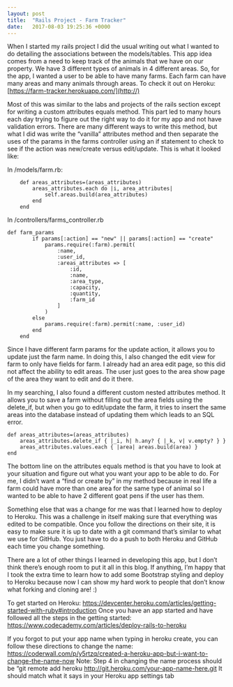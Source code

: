```yaml
---
layout: post
title:  "Rails Project - Farm Tracker"
date:   2017-08-03 19:25:36 +0000
---
```


When I started my rails project I did the usual writing out what I wanted to do detailing the associations between the models/tables. This app idea comes from a need to keep track of the animals that we have on our property. We have 3 different types of animals in 4 different areas. So, for the app, I wanted a user to be able to have many farms. Each farm can have many areas and many animals through areas. To check it out on Heroku: [https://farm-tracker.herokuapp.com/](http://)

Most of this was similar to the labs and projects of the rails section except for writing a custom attributes equals method. This part led to many hours each day trying to figure out the right way to do it for my app and not have validation errors. There are many different ways to write this method, but what I did was write the “vanilla” attributes method and then separate the uses of the params in the farms controller using an if statement to check to see if the action was new/create versus edit/update. This is what it looked like:

In /models/farm.rb:

```
	def areas_attributes=(areas_attributes)
		areas_attributes.each do |i, area_attributes|
			self.areas.build(area_attributes)
		end
	end
```

In /controllers/farms_controller.rb

```
def farm_params
		if params[:action] == "new" || params[:action] == "create"
			params.require(:farm).permit(
				:name,
				:user_id, 
				:areas_attributes => [
					:id,
					:name, 
					:area_type,
					:capacity, 
					:quantity,
					:farm_id
				]
			)
		else
			params.require(:farm).permit(:name, :user_id)
		end
	end
```

Since I have different farm params for the update action, it allows you to update just the farm name. In doing this, I also changed the edit view for farm to only have fields for farm. I already had an area edit page, so this did not affect the ability to edit areas. The user just goes to the area show page of the area they want to edit and do it there.

In my searching, I also found a different custom nested attributes method. It allows you to save a farm without filling out the area fields using the delete_if, but when you go to edit/update the farm, it tries to insert the same areas into the database instead of updating them which leads to an SQL error.

```
def areas_attributes=(areas_attributes)
	areas_attributes.delete_if { |_i, h| h.any? { |_k, v| v.empty? } }
	areas_attributes.values.each { |area| areas.build(area) }
end
```

The bottom line on the attributes equals method is that you have to look at your situation and figure out what you want your app to be able to do. For me, I didn’t want a “find or create by” in my method because in real life a farm could have more than one area for the same type of animal so I wanted to be able to have 2 different goat pens if the user has them.

Something else that was a change for me was that I learned how to deploy to Heroku. This was a challenge in itself making sure that everything was edited to be compatible. Once you follow the directions on their site, it is easy to make sure it is up to date with a git command that’s similar to what we use for GitHub. You just have to do a push to both Heroku and GitHub each time you change something.

There are a lot of other things I learned in developing this app, but I don’t think there’s enough room to put it all in this blog. If anything, I’m happy that I took the extra time to learn how to add some Bootstrap styling and deploy to Heroku because now I can show my hard work to people that don’t know what forking and cloning are!  :)

To get started on Heroku: https://devcenter.heroku.com/articles/getting-started-with-ruby#introduction
Once you have an app started and have followed all the steps in the getting started:
https://www.codecademy.com/articles/deploy-rails-to-heroku

If you forgot to put your app name when typing in heroku create, you can follow these directions to change the name: https://coderwall.com/p/y5rtzq/created-a-heroku-app-but-i-want-to-change-the-name-now 
Note: Step 4 in changing the name process should be “git remote add heroku http://git.heroku.com/your-app-name-here.git It should match what it says in your Heroku app settings tab

